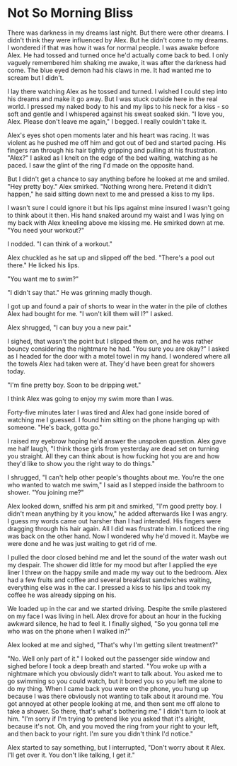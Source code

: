 # Not So Morning Bliss

There was darkness in my dreams last night.  But there were other dreams.  I didn't think they were influenced by Alex.  But he didn't come to my dreams.  I wondered if that was how it was for normal people.  I was awake before Alex.  He had tossed and turned once he'd actually come back to bed.  I only vaguely remembered him shaking me awake, it was after the darkness had come.  The blue eyed demon had his claws in me.  It had wanted me to scream but I didn't.

I lay there watching Alex as he tossed and turned.  I wished I could step into his dreams and make it go away.  But I was stuck outside here in the real world.  I pressed my naked body to his and my lips to his neck for a kiss - so soft and gentle and I whispered against his sweat soaked skin. "I love you, Alex.  Please don't leave me again,"  I begged.  I really couldn't take it.

Alex's eyes shot open moments later and his heart was racing.  It was violent as he pushed me off him and got out of bed and started pacing.  His fingers ran through his hair tightly gripping and pulling at his frustration.  "Alex?" I asked as I knelt on the edge of the bed waiting, watching as he paced.  I saw the glint of the ring I'd made on the opposite hand.  

But I didn't get a chance to say anything before he looked at me and smiled.  "Hey pretty boy."  Alex smirked. "Nothing wrong here.  Pretend it didn't happen,"  he said sitting down next to me and pressed a kiss to my lips.

I wasn't sure I could ignore it but his lips against mine insured I wasn't going to think about it then.  His hand snaked around my waist and I was lying on my back with Alex kneeling above me kissing me.  He smirked down at me.  "You need your workout?"

I nodded.  "I can think of a workout."

Alex chuckled as he sat up and slipped off the bed.  "There's a pool out there." He licked his lips.

"You want me to swim?"

"I didn't say that."  He was grinning madly though.

I got up and found a pair of shorts to wear in the water in the pile of clothes Alex had bought for me.  "I won't kill them will I?"  I asked.

Alex shrugged, "I can buy you a new pair."

I sighed, that wasn't the point but I slipped them on, and he was rather bouncy considering the nightmare he had.  "You sure you are okay?" I asked as I headed for the door with a motel towel in my hand.  I wondered where all the towels Alex had taken were at.  They'd have been great for showers today.

"I'm fine pretty boy.  Soon to be dripping wet."  

I think Alex was going to enjoy my swim more than I was.  

Forty-five minutes later I was tired and Alex had gone inside bored of watching me I guessed.  I found him sitting on the phone hanging up with someone.  "He's back, gotta go."

I raised my eyebrow hoping he'd answer the unspoken question.  Alex gave me half laugh, "I think those girls from yesterday are dead set on turning you straight.  All they can think about is how fucking hot you are and how they'd like to show you the right way to do things."

I shrugged, "I can't help other people's thoughts about me.  You're the one who wanted to watch me swim,"  I said as I stepped inside the bathroom to shower.  "You joining me?"

Alex looked down, sniffed his arm pit and smirked, "I'm good pretty boy. I didn't mean anything by it you know," he added afterwards like I was angry.  I guess my words came out harsher than I had intended.  His fingers were dragging through his hair again.  All I did was frustrate him.  I noticed the ring was back on the other hand.  Now I wondered why he'd moved it.  Maybe we were done and he was just waiting to get rid of me.

I pulled the door closed behind me and let the sound of the water wash out my despair.  The shower did little for my mood but after I applied the eye liner I threw on the happy smile and made my way out to the bedroom.  Alex had a few fruits and coffee and several breakfast sandwiches waiting, everything else was in the car.  I pressed a kiss to his lips and took my coffee he was already sipping on his.

We loaded up in the car and we started driving.  Despite the smile plastered on my face I was living in hell.  Alex drove for about an hour in the fucking awkward silence, he had to feel it.  I finally sighed, "So you gonna tell me who was on the phone when I walked in?"  

Alex looked at me and sighed, "That's why I'm getting silent treatment?"

"No.  Well only part of it." I looked out the passenger side window and sighed before I took a deep breath and started.  "You woke up with a nightmare which you obviously didn't want to talk about.  You asked me to go swimming so you could watch, but it bored you so you left me alone to do my thing. When I came back you were on the phone, you hung up because I was there obviously not wanting to talk about it around me.  You got annoyed at other people looking at me, and then sent me off alone to take a shower.  So there, that's what's bothering me."  I didn't turn to look at him.  "I'm sorry if I'm trying to pretend like you asked that it's alright, because it's not.  Oh, and you moved the ring from your right to your left, and then back to your right.  I'm sure you didn't think I'd notice."  

Alex started to say something, but I interrupted, "Don't worry about it Alex.  I'll get over it.  You don't like talking, I get it."

